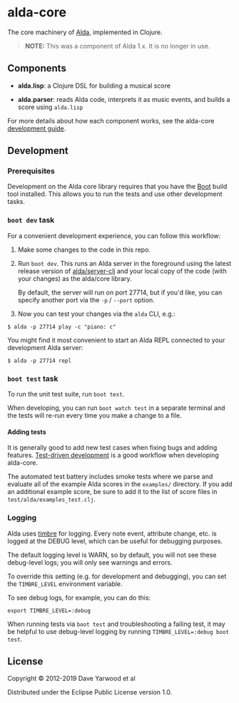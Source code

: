 # alda-core

The core machinery of [Alda](https://github.com/alda-lang/alda), implemented in Clojure.

> **NOTE:** This was a component of Alda 1.x. It is no longer in use.

## Components

* **alda.lisp**: a Clojure DSL for building a musical score

* **alda.parser**: reads Alda code, interprets it as music events, and builds a score using  `alda.lisp`

For more details about how each component works, see the alda-core [development guide](doc/development-guide.md).

## Development

### Prerequisites

Development on the Alda core library requires that you have the [Boot](http://boot-clj.com) build tool installed. This allows you to run the tests and use other development tasks.

### `boot dev` task

For a convenient development experience, you can follow this workflow:

1. Make some changes to the code in this repo.

2. Run `boot dev`. This runs an Alda server in the foreground using the latest
   release version of
   [alda/server-clj](https://github.com/alda-lang/alda-server-clj) and your
   local copy of the code (with your changes) as the alda/core library.

   By default, the server will run on port 27714, but if you'd like, you can
   specify another port via the `-p` / `--port` option.

3. Now you can test your changes via the `alda` CLI, e.g.:

  ```shell
  $ alda -p 27714 play -c "piano: c"
  ```

  You might find it most convenient to start an Alda REPL connected to your
  development Alda server:

  ```shell
  $ alda -p 27714 repl
  ```

### `boot test` task

To run the unit test suite, run `boot test`.

When developing, you can run `boot watch test` in a separate terminal and the
tests will re-run every time you make a change to a file.

#### Adding tests

It is generally good to add new test cases when fixing bugs and adding features. [Test-driven development](https://en.wikipedia.org/wiki/Test-driven_development) is a good workflow when developing alda-core.

The automated test battery includes smoke tests where we parse and evaluate all of the example Alda scores in the `examples/` directory. If you add an additional example score, be sure to add it to the list of score files in `test/alda/examples_test.clj`.

### Logging

Alda uses [timbre](https://github.com/ptaoussanis/timbre) for logging. Every note event, attribute change, etc. is logged at the DEBUG level, which can be useful for debugging purposes.

The default logging level is WARN, so by default, you will not see these debug-level logs; you will only see warnings and errors.

To override this setting (e.g. for development and debugging), you can set the `TIMBRE_LEVEL` environment variable.

To see debug logs, for example, you can do this:

    export TIMBRE_LEVEL=:debug

When running tests via `boot test` and troubleshooting a failing test, it may be helpful to use debug-level logging by running `TIMBRE_LEVEL=:debug boot test`.

## License

Copyright © 2012-2019 Dave Yarwood et al

Distributed under the Eclipse Public License version 1.0.
